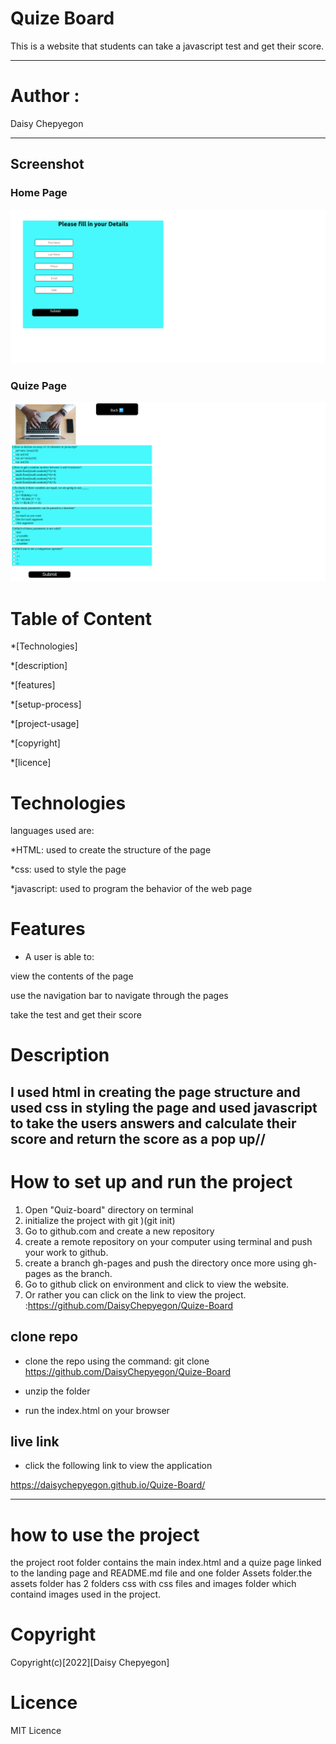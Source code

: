 # Quize Board

This is a website that students can take a javascript test and get their score.

---
# Author : 
Daisy Chepyegon

---

## Screenshot

### Home Page
![image](/assets/images/quiz1.png)

### Quize Page
![image](/assets/images/quiz2.png)


# Table of Content
*[Technologies]

*[description]

*[features]

*[setup-process]

*[project-usage]

*[copyright]

*[licence]

# Technologies

languages used are:

*HTML: used to create the structure of the page

*css: used to style the page

*javascript: used to program the behavior of the web page

# Features

* A user is able to:

view the contents of the page

use the navigation bar to navigate through the pages

take the test and get their score

# Description

I used html in creating the page structure and used css in styling the page
and used javascript to take the users answers and calculate their score and return the score as a pop up//
---
# How to set up and run the project
1.  Open "Quiz-board" directory on terminal
2. initialize the project with git )(git init)
3. Go to github.com and create a new repository
4. create a remote repository on your computer using terminal and push your work to github.
5. create a branch gh-pages and push the directory once more using gh-pages as the branch.
6. Go to github click on environment and click to view the website.
7. Or rather you can click on the link to view the project. :https://github.com/DaisyChepyegon/Quize-Board


## clone repo

* clone the repo using the command: git clone 
https://github.com/DaisyChepyegon/Quize-Board

* unzip the folder 

* run the index.html on your browser

## live link

* click the following link to view the application

 https://daisychepyegon.github.io/Quize-Board/

---

# how to use the project

the project root folder contains the main index.html and a quize page linked to the landing page and README.md file and one folder Assets folder.the assets folder has 2 folders css with css files and images folder which containd images used in the project.

# Copyright

Copyright(c)[2022][Daisy Chepyegon]

# Licence

MIT Licence